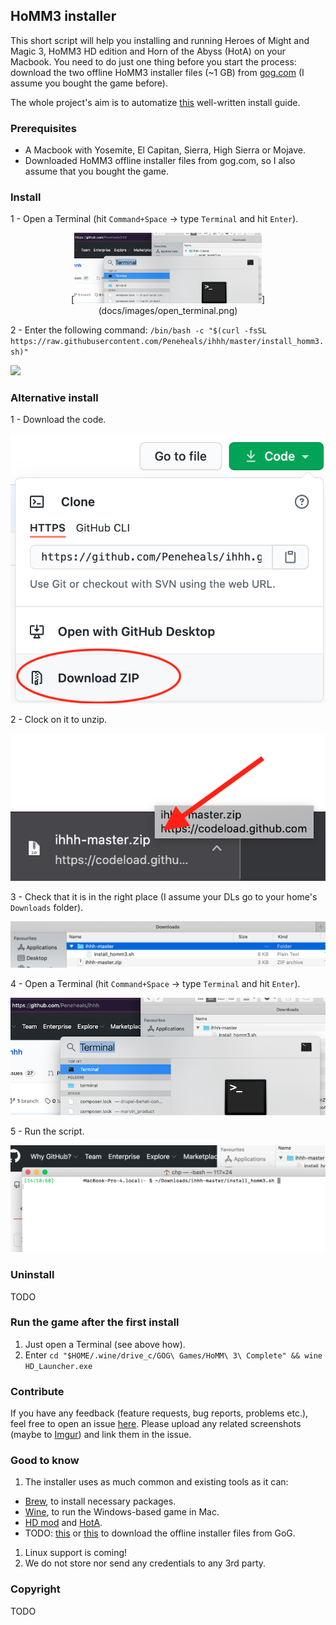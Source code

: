## HoMM3 installer

This short script will help you installing and running Heroes of Might and Magic 3, HoMM3 HD edition and Horn of the Abyss (HotA) on your Macbook. You need to do just one thing before you start the process: download the two offline HoMM3 installer files (~1 GB) from [gog.com](https://www.gog.com/account) (I assume you bought the game before).

The whole project's aim is to automatize [this](https://rogulski.it/blog/heroes-3-on-wine/) well-written install guide.

### Prerequisites

- A Macbook with Yosemite, El Capitan, Sierra, High Sierra or Mojave.
- Downloaded HoMM3 offline installer files from gog.com, so I also assume that you bought the game.

### Install

1 - Open a Terminal (hit `Command+Space` -> type `Terminal` and hit `Enter`).

<p align="center">
[<img src="docs/images/open_terminal.png" width="300" alt=""/>](docs/images/open_terminal.png)
</p>

2 - Enter the following command: `/bin/bash -c "$(curl -fsSL https://raw.githubusercontent.com/Peneheals/ihhh/master/install_homm3.sh)"`

[<img src="docs/images/" width="300" />](docs/images/curl_run.png)

### Alternative install

1 - Download the code.

![Download the code](docs/images/download_zip.png)

2 - Clock on it to unzip.

![Unzip](docs/images/open_zip.png)

3 - Check that it is in the right place (I assume your DLs go to your home's `Downloads` folder).

![Check files](docs/images/unzipped_zip.png)

4 - Open a Terminal (hit `Command+Space` -> type `Terminal` and hit `Enter`).
    
![Open terminal](docs/images/open_terminal.png)

5 - Run the script.

![Run the script](docs/images/run_script.png)

### Uninstall

TODO

### Run the game after the first install

1. Just open a Terminal (see above how).
2. Enter `cd "$HOME/.wine/drive_c/GOG\ Games/HoMM\ 3\ Complete" && wine HD_Launcher.exe`

### Contribute

If you have any feedback (feature requests, bug reports, problems etc.), feel free to open an issue [here](https://github.com/Peneheals/ihhh/issues/new). Please upload any related screenshots (maybe to [Imgur](https://imgur.com/)) and link them in the issue.

### Good to know

1. The installer uses as much common and existing tools as it can:
  - [Brew](https://brew.sh), to install necessary packages.
  - [Wine](https://www.winehq.org/), to run the Windows-based game in Mac.
  - [HD mod](https://sites.google.com/site/heroes3hd/eng/download) and [HotA](https://www.vault.acidcave.net/).
  - TODO: [this](https://github.com/nicohman/wyvern) or [this](https://github.com/Sude-/lgogdownloader) to download the offline installer files from GoG.
1. Linux support is coming!
1. We do not store nor send any credentials to any 3rd party.

### Copyright

TODO